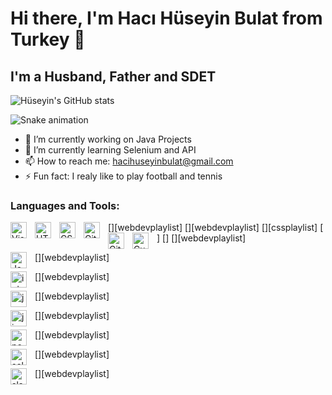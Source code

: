    # Hi there, I'm Hacı Hüseyin Bulat from Turkey 👋
   
   ## I'm a Husband, Father and SDET
   
   ![Hüseyin's GitHub stats](https://github-readme-stats.vercel.app/api?username=hhuseyinbulat&show_icons=true&theme=react)
   
   ![Snake animation](https://github.com/thepiyushmalhotra/thepiyushmalhotra/blob/output/github-contribution-grid-snake.svg)

- 🔭 I’m currently working on Java Projects
- 🌱 I’m currently learning Selenium and API
- 📫 How to reach me: hacihuseyinbulat@gmail.com
- ⚡ Fun fact: I realy like to play football and tennis


### Languages and Tools:

[<img align="left" alt="Visual Studio Code" width="26px" src="https://cdn.jsdelivr.net/gh/devicons/devicon/icons/vscode/vscode-original.svg" style="padding-right:10px;" />][webdevplaylist]
[<img align="left" alt="HTML5" width="26px" src="https://cdn.jsdelivr.net/gh/devicons/devicon/icons/html5/html5-original.svg" style="padding-right:10px;" />][webdevplaylist]
[<img align="left" alt="CSS3" width="26px" src="https://cdn.jsdelivr.net/gh/devicons/devicon/icons/css3/css3-original.svg" style="padding-right:10px;" />][cssplaylist]
[<img align="left" alt="Git" width="26px" src="https://cdn.jsdelivr.net/gh/devicons/devicon/icons/git/git-original.svg" style="padding-right:10px;" />]
[<img align="left" alt="GitHub" width="26px" src="https://user-images.githubusercontent.com/3369400/139447912-e0f43f33-6d9f-45f8-be46-2df5bbc91289.png" style="padding-right:10px;" />]
[<img align="left" alt="Cucumber" width="26px" src="https://cdn.jsdelivr.net/gh/devicons/devicon/icons/cucumber/cucumber-plain-wordmark.svg" style="padding-right:10px;" />][webdevplaylist]

[<img align="left" alt="Java" width="26px" src="https://cdn.jsdelivr.net/gh/devicons/devicon/icons/java/java-original-wordmark.svg" style="padding-right:10px;" />][webdevplaylist]

[<img align="left" alt="intelij" width="26px" src="https://cdn.jsdelivr.net/gh/devicons/devicon/icons/intellij/intellij-plain-wordmark.svg" style="padding-right:10px;" />][webdevplaylist]

[<img align="left" alt="jenkins" width="26px" src="https://cdn.jsdelivr.net/gh/devicons/devicon/icons/jenkins/jenkins-original.svg" style="padding-right:10px;" />][webdevplaylist]

[<img align="left" alt="jira" width="26px" src="https://cdn.jsdelivr.net/gh/devicons/devicon/icons/jira/jira-original-wordmark.svg" style="padding-right:10px;" />][webdevplaylist]

[<img align="left" alt="postgre" width="26px" src="https://cdn.jsdelivr.net/gh/devicons/devicon/icons/postgresql/postgresql-original-wordmark.svg" style="padding-right:10px;" />][webdevplaylist]

[<img align="left" alt="selenium" width="26px" src="https://cdn.jsdelivr.net/gh/devicons/devicon/icons/selenium/selenium-original.svg" style="padding-right:10px;" />][webdevplaylist]

[<img align="left" alt="slack" width="26px" src="https://cdn.jsdelivr.net/gh/devicons/devicon/icons/slack/slack-original-wordmark.svg" style="padding-right:10px;" />][webdevplaylist]


          


